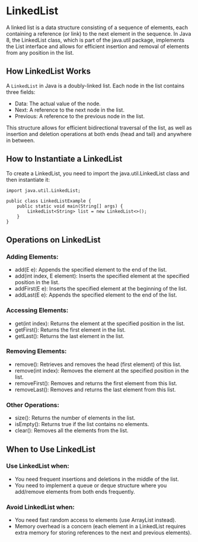 # LinkedList 
A linked list is a data structure consisting of a sequence of elements, each containing a reference (or link) to the next element in the sequence. In Java 8, the LinkedList class, which is part of the java.util package, implements the List interface and allows for efficient insertion and removal of elements from any position in the list.

## How LinkedList Works
A `LinkedList` in Java is a doubly-linked list. Each node in the list contains three fields:

- Data: The actual value of the node.
- Next: A reference to the next node in the list.
- Previous: A reference to the previous node in the list.

This structure allows for efficient bidirectional traversal of the list, as well as insertion and deletion operations at both ends (head and tail) and anywhere in between.

## How to Instantiate a LinkedList
To create a LinkedList, you need to import the java.util.LinkedList class and then instantiate it:
```
import java.util.LinkedList;

public class LinkedListExample {
    public static void main(String[] args) {
        LinkedList<String> list = new LinkedList<>();
    }
}
```
## Operations on LinkedList
### Adding Elements:
- add(E e): Appends the specified element to the end of the list.
- add(int index, E element): Inserts the specified element at the specified position in the list.
- addFirst(E e): Inserts the specified element at the beginning of the list.
- addLast(E e): Appends the specified element to the end of the list.

### Accessing Elements:
- get(int index): Returns the element at the specified position in the list.
- getFirst(): Returns the first element in the list.
- getLast(): Returns the last element in the list.

### Removing Elements:
- remove(): Retrieves and removes the head (first element) of this list.
- remove(int index): Removes the element at the specified position in the list.
- removeFirst(): Removes and returns the first element from this list.
- removeLast(): Removes and returns the last element from this list.

### Other Operations:
- size(): Returns the number of elements in the list.
- isEmpty(): Returns true if the list contains no elements.
- clear(): Removes all the elements from the list.

## When to Use LinkedList
### Use LinkedList when:

- You need frequent insertions and deletions in the middle of the list.
- You need to implement a queue or deque structure where you add/remove elements from both ends frequently.

### Avoid LinkedList when:
- You need fast random access to elements (use ArrayList instead).
- Memory overhead is a concern (each element in a LinkedList requires extra memory for storing references to the next and previous elements).